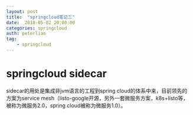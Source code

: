 ```yaml
---
layout: post
title:  "springcloud笔记三"
date:  2018-05-02 20:00:00
categories: springcloud
auth: peterliao
tag: 
    - springcloud
---
```


springcloud  sidecar
========

sidecar的用处是集成非jvm语言的工程到spring cloud的体系中来，目前领先的方案为service  mesh（listo-google开源，另外一套微服务方案，k8s+listo等，被称为微服务2.0，spring cloud被称为微服务1.0）。